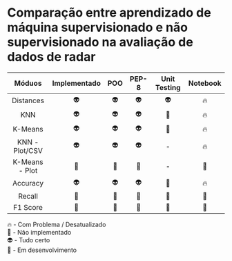 # Comparação entre aprendizado de máquina supervisionado e não supervisionado na avaliação de dados de radar


|      Móduos      | Implementado |    POO     |   PEP-8    | Unit Testing | Notebook |
| :--------------: | :----------: | :--------: | :--------: | :----------: | :------: |
|    Distances     |   :alien:    |  :alien:   |  :alien:   |   :alien:    |  :fire:  |
|       KNN        |   :alien:    |  :alien:   |  :alien:   |    :poop:    |  :fire:  |
|     K-Means      |   :alien:    |  :alien:   |  :alien:   |    :poop:    |  :fire:  |
|  KNN - Plot/CSV  |   :alien:    |  :alien:   |  :alien:   |      -       |  :fire:  |
|  K-Means - Plot  |    :poop:    |   :poop:   |   :poop:   |      -       |  :poop:  |
|     Accuracy     |   :alien:    |  :alien:   |  :alien:   |    :poop:    |  :fire:  |
|      Recall      |   :rocket:   |  :rocket:  |  :rocket:  |    :poop:    |  :poop:  |
|     F1 Score     |   :rocket:   |  :rocket:  |  :rocket:  |    :poop:    |  :poop:  |


:fire: - Com Problema / Desatualizado<br>
:poop: - Não implementado<br>
:alien: - Tudo certo<br>
:rocket: - Em desenvolvimento<br>
